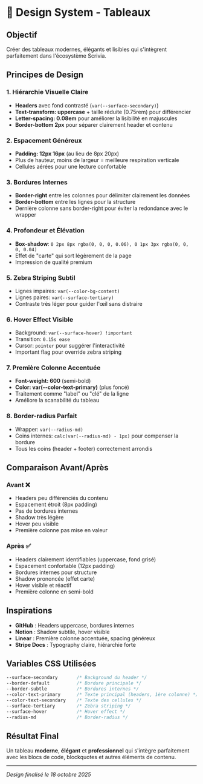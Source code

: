 # 🎨 Design System - Tableaux

## Objectif
Créer des tableaux modernes, élégants et lisibles qui s'intègrent parfaitement dans l'écosystème Scrivia.

## Principes de Design

### 1. **Hiérarchie Visuelle Claire**
- **Headers** avec fond contrasté (`var(--surface-secondary)`)
- **Text-transform: uppercase** + taille réduite (0.75rem) pour différencier
- **Letter-spacing: 0.08em** pour améliorer la lisibilité en majuscules
- **Border-bottom 2px** pour séparer clairement header et contenu

### 2. **Espacement Généreux**
- **Padding: 12px 16px** (au lieu de 8px 20px)
- Plus de hauteur, moins de largeur = meilleure respiration verticale
- Cellules aérées pour une lecture confortable

### 3. **Bordures Internes**
- **Border-right** entre les colonnes pour délimiter clairement les données
- **Border-bottom** entre les lignes pour la structure
- Dernière colonne sans border-right pour éviter la redondance avec le wrapper

### 4. **Profondeur et Élévation**
- **Box-shadow**: `0 2px 8px rgba(0, 0, 0, 0.06), 0 1px 3px rgba(0, 0, 0, 0.04)`
- Effet de "carte" qui sort légèrement de la page
- Impression de qualité premium

### 5. **Zebra Striping Subtil**
- Lignes impaires: `var(--color-bg-content)`
- Lignes paires: `var(--surface-tertiary)`
- Contraste très léger pour guider l'œil sans distraire

### 6. **Hover Effect Visible**
- Background: `var(--surface-hover) !important`
- Transition: `0.15s ease`
- Cursor: `pointer` pour suggérer l'interactivité
- Important flag pour override zebra striping

### 7. **Première Colonne Accentuée**
- **Font-weight: 600** (semi-bold)
- **Color: var(--color-text-primary)** (plus foncé)
- Traitement comme "label" ou "clé" de la ligne
- Améliore la scanabilité du tableau

### 8. **Border-radius Parfait**
- Wrapper: `var(--radius-md)`
- Coins internes: `calc(var(--radius-md) - 1px)` pour compenser la bordure
- Tous les coins (header + footer) correctement arrondis

## Comparaison Avant/Après

### Avant ❌
- Headers peu différenciés du contenu
- Espacement étroit (8px padding)
- Pas de bordures internes
- Shadow très légère
- Hover peu visible
- Première colonne pas mise en valeur

### Après ✅
- Headers clairement identifiables (uppercase, fond grisé)
- Espacement confortable (12px padding)
- Bordures internes pour structure
- Shadow prononcée (effet carte)
- Hover visible et réactif
- Première colonne en semi-bold

## Inspirations
- **GitHub** : Headers uppercase, bordures internes
- **Notion** : Shadow subtile, hover visible
- **Linear** : Première colonne accentuée, spacing généreux
- **Stripe Docs** : Typography claire, hiérarchie forte

## Variables CSS Utilisées
```css
--surface-secondary       /* Background du header */
--border-default          /* Bordure principale */
--border-subtle           /* Bordures internes */
--color-text-primary      /* Texte principal (headers, 1ère colonne) */
--color-text-secondary    /* Texte des cellules */
--surface-tertiary        /* Zebra striping */
--surface-hover           /* Hover effect */
--radius-md               /* Border-radius */
```

## Résultat Final
Un tableau **moderne**, **élégant** et **professionnel** qui s'intègre parfaitement avec les blocs de code, blockquotes et autres éléments de contenu.

---

*Design finalisé le 18 octobre 2025*

